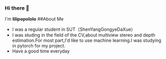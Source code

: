 ### Hi there 👋

<!--
**lilipopololo/lilipopololo** is a ✨ _special_ ✨ repository because its `README.md` (this file) appears on your GitHub profile.

Here are some ideas to get you started:

- 🔭 I’m currently working on ...
- 🌱 I’m currently learning ...
- 👯 I’m looking to collaborate on ...
- 🤔 I’m looking for help with ...
- 💬 Ask me about ...
- 📫 How to reach me: ...
- 😄 Pronouns: ...
- ⚡ Fun fact: ...
-->
I'm **lilipopololo**
##About Me
- I was a regular student in SUT（ShenYangGongyeDaXue）
- I was studing in the field of the CV,about multiview stereo and depth estimation.For most part,I'd like to use machine learning.I was studying in pytorch for my project.
- Have a good time everyday
